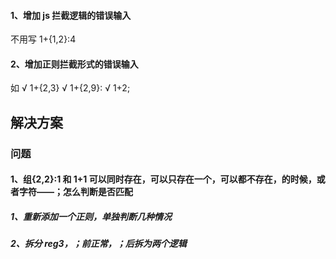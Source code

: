 <!--
 * @Author: luoli
 * @Date: 2022-11-16 23:02:22
 * @LastEditors: luoli
 * @LastEditTime: 2022-11-17 17:26:00
 * @FilePath: \reg\todo.md
 * @Description:
-->

#### 1、增加 js 拦截逻辑的错误输入
不用写
1+{1,2}:4

#### 2、增加正则拦截形式的错误输入

如
√ 1+{2,3}
√ 1+{2,9}:
√  1+2;

## 解决方案

### 问题

#### 1、组{2,2}:1 和 1+1 可以同时存在，可以只存在一个，可以都不存在，的时候，或者字符——；怎么判断是否匹配

##### 1、重新添加一个正则，单独判断几种情况

##### 2、拆分 reg3，；前正常，；后拆为两个逻辑
